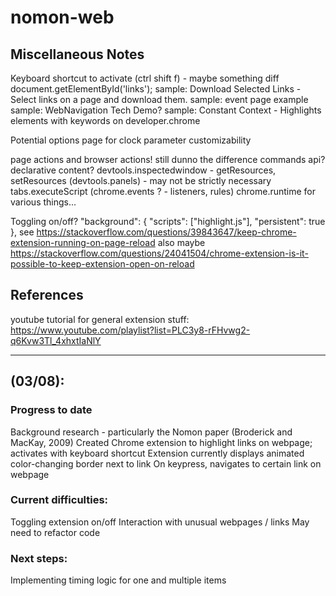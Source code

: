 # nomon-web

## Miscellaneous Notes
Keyboard shortcut to activate (ctrl shift f) - maybe something diff
document.getElementById('links');
sample: Download Selected Links - Select links on a page and download them.
sample: event page example 
sample: WebNavigation Tech Demo? 
sample: Constant Context - Highlights elements with keywords on developer.chrome

Potential options page for clock parameter customizability

page actions and browser actions! still dunno the difference
commands api?
declarative content? 
devtools.inspectedwindow - getResources, setResources
(devtools.panels) - may not be strictly necessary 
tabs.executeScript
(chrome.events ? - listeners, rules)
chrome.runtime for various things... 

Toggling on/off? 
  "background": {
    "scripts": ["highlight.js"],
    "persistent": true
  },
see https://stackoverflow.com/questions/39843647/keep-chrome-extension-running-on-page-reload
also maybe https://stackoverflow.com/questions/24041504/chrome-extension-is-it-possible-to-keep-extension-open-on-reload

## References
youtube tutorial for general extension stuff: https://www.youtube.com/playlist?list=PLC3y8-rFHvwg2-q6Kvw3Tl_4xhxtIaNlY

------------------------------------------
## (03/08):

### Progress to date
Background research - particularly the Nomon paper (Broderick and MacKay, 2009)
Created Chrome extension to highlight links on webpage; activates with keyboard shortcut
Extension currently displays animated color-changing border next to link
On keypress, navigates to certain link on webpage

### Current difficulties:
Toggling extension on/off
Interaction with unusual webpages / links
May need to refactor code

### Next steps:
Implementing timing logic for one and multiple items
